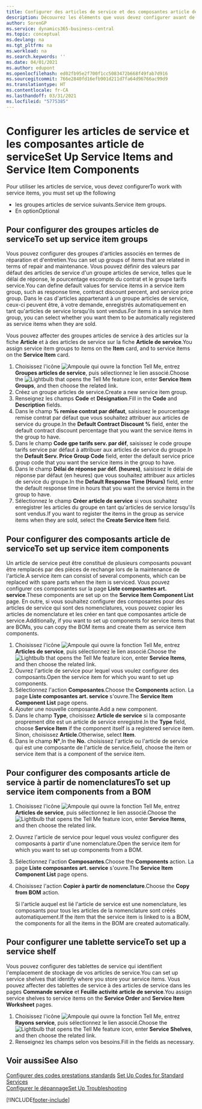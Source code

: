 ```yaml
---
title: Configurer des articles de service et des composantes article de service | Microsoft Docs
description: Découvrez les éléments que vous devez configurer avant de pouvoir utiliser des articles de service, notamment les valeurs par défaut telles que le délai de réponse, le pourcentage escompte de paiement contrat et le groupe tarifs service.
author: SorenGP
ms.service: dynamics365-business-central
ms.topic: conceptual
ms.devlang: na
ms.tgt_pltfrm: na
ms.workload: na
ms.search.keywords: ''
ms.date: 04/01/2021
ms.author: edupont
ms.openlocfilehash: ed02fb95e2f700f1cc5083472b668f49fab7d916
ms.sourcegitcommit: 766e2840fd16efb901d211d7fa64d96766ac99d9
ms.translationtype: HT
ms.contentlocale: fr-CA
ms.lasthandoff: 03/31/2021
ms.locfileid: "5775385"
---
```

# <a name="set-up-service-items-and-service-item-components"></a><span data-ttu-id="dd97c-103">Configurer les articles de service et les composantes article de service</span><span class="sxs-lookup"><span data-stu-id="dd97c-103">Set Up Service Items and Service Item Components</span></span>
<span data-ttu-id="dd97c-104">Pour utiliser les articles de service, vous devez configurer</span><span class="sxs-lookup"><span data-stu-id="dd97c-104">To work with service items, you must set up the following</span></span>

* <span data-ttu-id="dd97c-105">les groupes articles de service suivants.</span><span class="sxs-lookup"><span data-stu-id="dd97c-105">Service item groups.</span></span>
* <span data-ttu-id="dd97c-106">En option</span><span class="sxs-lookup"><span data-stu-id="dd97c-106">Optional</span></span>

## <a name="to-set-up-service-item-groups"></a><span data-ttu-id="dd97c-107">Pour configurer des groupes articles de service</span><span class="sxs-lookup"><span data-stu-id="dd97c-107">To set up service item groups</span></span>
<span data-ttu-id="dd97c-108">Vous pouvez configurer des groupes d'articles associés en termes de réparation et d'entretien.</span><span class="sxs-lookup"><span data-stu-id="dd97c-108">You can set up groups of items that are related in terms of repair and maintenance.</span></span> <span data-ttu-id="dd97c-109">Vous pouvez définir des valeurs par défaut des articles de service d'un groupe articles de service, telles que le délai de réponse, le pourcentage escompte du contrat et le groupe tarifs service.</span><span class="sxs-lookup"><span data-stu-id="dd97c-109">You can define default values for service items in a service item group, such as response time, contract discount percent, and service price group.</span></span> <span data-ttu-id="dd97c-110">Dans le cas d'articles appartenant à un groupe articles de service, ceux-ci peuvent être, à votre demande, enregistrés automatiquement en tant qu'articles de service lorsqu'ils sont vendus.</span><span class="sxs-lookup"><span data-stu-id="dd97c-110">For items in a service item group, you can select whether you want them to be automatically registered as service items when they are sold.</span></span>  

<span data-ttu-id="dd97c-111">Vous pouvez affecter des groupes articles de service à des articles sur la fiche **Article** et à des articles de service sur la fiche **Article de service**.</span><span class="sxs-lookup"><span data-stu-id="dd97c-111">You assign service item groups to items on the **Item** card, and to service items on the **Service Item** card.</span></span>  

1. <span data-ttu-id="dd97c-112">Choisissez l'icône ![Ampoule qui ouvre la fonction Tell Me](media/ui-search/search_small.png "Dites-moi ce que vous voulez faire"), entrez **Groupes articles de service**, puis sélectionnez le lien associé.</span><span class="sxs-lookup"><span data-stu-id="dd97c-112">Choose the ![Lightbulb that opens the Tell Me feature](media/ui-search/search_small.png "Tell me what you want to do") icon, enter **Service Item Groups**, and then choose the related link.</span></span>  
2. <span data-ttu-id="dd97c-113">Créez un groupe articles de service.</span><span class="sxs-lookup"><span data-stu-id="dd97c-113">Create a new service item group.</span></span>  
3. <span data-ttu-id="dd97c-114">Renseignez les champs **Code** et **Désignation**.</span><span class="sxs-lookup"><span data-stu-id="dd97c-114">Fill in the **Code** and **Description** fields.</span></span>  
4. <span data-ttu-id="dd97c-115">Dans le champ **% remise contrat par défaut**, saisissez le pourcentage remise contrat par défaut que vous souhaitez attribuer aux articles de service du groupe.</span><span class="sxs-lookup"><span data-stu-id="dd97c-115">In the **Default Contract Discount %** field, enter the default contract discount percentage that you want the service items in the group to have.</span></span>  
5. <span data-ttu-id="dd97c-116">Dans le champ **Code gpe tarifs serv. par déf**, saisissez le code groupe tarifs service par défaut à attribuer aux articles de service du groupe.</span><span class="sxs-lookup"><span data-stu-id="dd97c-116">In the **Default Serv. Price Group Code** field, enter the default service price group code that you want the service items in the group to have.</span></span>  
6. <span data-ttu-id="dd97c-117">Dans le champ **Délai de réponse par déf. (heures)**, saisissez le délai de réponse par défaut (en heures) que vous souhaitez attribuer aux articles de service du groupe.</span><span class="sxs-lookup"><span data-stu-id="dd97c-117">In the **Default Response Time (Hours)** field, enter the default response time in hours that you want the service items in the group to have.</span></span>  
7. <span data-ttu-id="dd97c-118">Sélectionnez le champ **Créer article de service** si vous souhaitez enregistrer les articles du groupe en tant qu'articles de service lorsqu'ils sont vendus.</span><span class="sxs-lookup"><span data-stu-id="dd97c-118">If you want to register the items in the group as service items when they are sold, select the **Create Service Item** field.</span></span>  

## <a name="to-set-up-service-item-components"></a><span data-ttu-id="dd97c-119">Pour configurer des composants article de service</span><span class="sxs-lookup"><span data-stu-id="dd97c-119">To set up service item components</span></span>
<span data-ttu-id="dd97c-120">Un article de service peut être constitué de plusieurs composants pouvant être remplacés par des pièces de rechange lors de la maintenance de l'article.</span><span class="sxs-lookup"><span data-stu-id="dd97c-120">A service item can consist of several components, which can be replaced with spare parts when the item is serviced.</span></span> <span data-ttu-id="dd97c-121">Vous pouvez configurer ces composantes sur la page **Liste composantes art. service**.</span><span class="sxs-lookup"><span data-stu-id="dd97c-121">These components are set up on the **Service Item Component List** page.</span></span> <span data-ttu-id="dd97c-122">En outre, si vous souhaitez configurer des composantes pour des articles de service qui sont des nomenclatures, vous pouvez copier les articles de nomenclature et les créer en tant que composantes article de service.</span><span class="sxs-lookup"><span data-stu-id="dd97c-122">Additionally, if you want to set up components for service items that are BOMs, you can copy the BOM items and create them as service item components.</span></span>

1. <span data-ttu-id="dd97c-123">Choisissez l'icône ![Ampoule qui ouvre la fonction Tell Me](media/ui-search/search_small.png "Dites-moi ce que vous voulez faire"), entrez **Articles de service**, puis sélectionnez le lien associé.</span><span class="sxs-lookup"><span data-stu-id="dd97c-123">Choose the ![Lightbulb that opens the Tell Me feature](media/ui-search/search_small.png "Tell me what you want to do") icon, enter **Service Items**, and then choose the related link.</span></span>
2. <span data-ttu-id="dd97c-124">Ouvrez l'article de service pour lequel vous voulez configurer des composants.</span><span class="sxs-lookup"><span data-stu-id="dd97c-124">Open the service item for which you want to set up components.</span></span>  
3. <span data-ttu-id="dd97c-125">Sélectionnez l'action **Composantes**.</span><span class="sxs-lookup"><span data-stu-id="dd97c-125">Choose the **Components** action.</span></span> <span data-ttu-id="dd97c-126">La page **Liste composantes art. service** s'ouvre.</span><span class="sxs-lookup"><span data-stu-id="dd97c-126">The **Service Item Component List** page opens.</span></span>  
4. <span data-ttu-id="dd97c-127">Ajouter une nouvelle composante.</span><span class="sxs-lookup"><span data-stu-id="dd97c-127">Add a new component.</span></span>  
5. <span data-ttu-id="dd97c-128">Dans le champ **Type**, choisissez **Article de service** si la composante proprement dite est un article de service enregistré.</span><span class="sxs-lookup"><span data-stu-id="dd97c-128">In the **Type** field, choose **Service Item** if the component itself is a registered service item.</span></span> <span data-ttu-id="dd97c-129">Sinon, choisissez **Article**.</span><span class="sxs-lookup"><span data-stu-id="dd97c-129">Otherwise, select **Item**.</span></span>  
6. <span data-ttu-id="dd97c-130">Dans le champ **N°**,</span><span class="sxs-lookup"><span data-stu-id="dd97c-130">In the **No.**</span></span> <span data-ttu-id="dd97c-131">choisissez l'article ou l'article de service qui est une composante de l'article de service.</span><span class="sxs-lookup"><span data-stu-id="dd97c-131">field, choose the item or service item that is a component of the service item.</span></span>  

## <a name="to-set-up-service-item-components-from-a-bom"></a><span data-ttu-id="dd97c-132">Pour configurer des composants article de service à partir de nomenclatures</span><span class="sxs-lookup"><span data-stu-id="dd97c-132">To set up service item components from a BOM</span></span>
1.  <span data-ttu-id="dd97c-133">Choisissez l'icône ![Ampoule qui ouvre la fonction Tell Me](media/ui-search/search_small.png "Dites-moi ce que vous voulez faire"), entrez **Articles de service**, puis sélectionnez le lien associé.</span><span class="sxs-lookup"><span data-stu-id="dd97c-133">Choose the ![Lightbulb that opens the Tell Me feature](media/ui-search/search_small.png "Tell me what you want to do") icon, enter **Service Items**, and then choose the related link.</span></span>  
2. <span data-ttu-id="dd97c-134">Ouvrez l'article de service pour lequel vous voulez configurer des composants à partir d'une nomenclature.</span><span class="sxs-lookup"><span data-stu-id="dd97c-134">Open the service item for which you want to set up components from a BOM.</span></span>  
3. <span data-ttu-id="dd97c-135">Sélectionnez l'action **Composantes**.</span><span class="sxs-lookup"><span data-stu-id="dd97c-135">Choose the **Components** action.</span></span> <span data-ttu-id="dd97c-136">La page **Liste composantes art. service** s'ouvre.</span><span class="sxs-lookup"><span data-stu-id="dd97c-136">The **Service Item Component List** page opens.</span></span>  
4. <span data-ttu-id="dd97c-137">Choisissez l'action **Copier à partir de nomenclature**.</span><span class="sxs-lookup"><span data-stu-id="dd97c-137">Choose the **Copy from BOM** action.</span></span>  

    <span data-ttu-id="dd97c-138">Si l'article auquel est lié l'article de service est une nomenclature, les composants pour tous les articles de la nomenclature sont créés automatiquement.</span><span class="sxs-lookup"><span data-stu-id="dd97c-138">If the item that the service item is linked to is a BOM, the components for all the items in the BOM are created automatically.</span></span>  

## <a name="to-set-up-a-service-shelf"></a><span data-ttu-id="dd97c-139">Pour configurer une tablette service</span><span class="sxs-lookup"><span data-stu-id="dd97c-139">To set up a service shelf</span></span>
<span data-ttu-id="dd97c-140">Vous pouvez configurer des tablettes de service qui identifient l'emplacement de stockage de vos articles de service.</span><span class="sxs-lookup"><span data-stu-id="dd97c-140">You can set up service shelves that identify where you store your service items.</span></span> <span data-ttu-id="dd97c-141">Vous pouvez affecter des tablettes de service à des articles de service dans les pages **Commande service** et **Feuille activité article de service**.</span><span class="sxs-lookup"><span data-stu-id="dd97c-141">You assign service shelves to service items on the **Service Order** and **Service Item Worksheet** pages.</span></span>  

1. <span data-ttu-id="dd97c-142">Choisissez l'icône ![Ampoule qui ouvre la fonction Tell Me](media/ui-search/search_small.png "Dites-moi ce que vous voulez faire"), entrez **Rayons service**, puis sélectionnez le lien associé.</span><span class="sxs-lookup"><span data-stu-id="dd97c-142">Choose the ![Lightbulb that opens the Tell Me feature](media/ui-search/search_small.png "Tell me what you want to do") icon, enter **Service Shelves**, and then choose the related link.</span></span>
2. <span data-ttu-id="dd97c-143">Renseignez les champs selon vos besoins.</span><span class="sxs-lookup"><span data-stu-id="dd97c-143">Fill in the fields as necessary.</span></span>

## <a name="see-also"></a><span data-ttu-id="dd97c-144">Voir aussi</span><span class="sxs-lookup"><span data-stu-id="dd97c-144">See Also</span></span>
<span data-ttu-id="dd97c-145">[Configurer des codes prestations standards](service-how-setup-service-coding.md) </span><span class="sxs-lookup"><span data-stu-id="dd97c-145">[Set Up Codes for Standard Services](service-how-setup-service-coding.md) </span></span>  
[<span data-ttu-id="dd97c-146">Configurer le dépannage</span><span class="sxs-lookup"><span data-stu-id="dd97c-146">Set Up Troubleshooting</span></span>](service-how-setup-troubleshooting.md)


[!INCLUDE[footer-include](includes/footer-banner.md)]